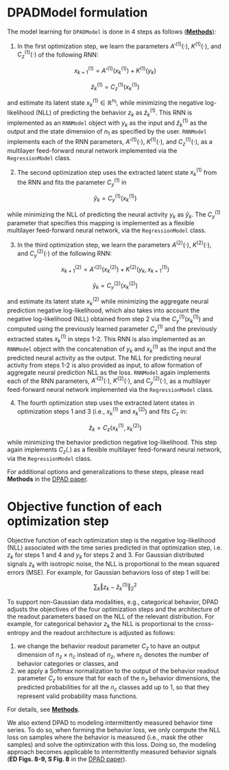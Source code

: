 # DPADModel formulation
The model learning for `DPADModel` is done in 4 steps as follows ([**Methods**](https://doi.org/10.1038/s41593-024-01731-2)): 

1. In the first optimization step, we learn the parameters $A'^{(1)}(\cdot)$, $K^{(1)}(\cdot)$, and $C^{(1)}_z(\cdot)$ of the following RNN:

$$x^{(1)}_{k+1} = A'^{(1)}(x^{(1)}_k) + K^{(1)}( y_k )$$

$$\hat{z}^{(1)}_k = C_z^{(1)}( x^{(1)}_k )$$

and estimate its latent state $x^{(1)}_k\in\mathbb{R}^{n_1}$, while minimizing the negative log-likelihood (NLL) of predicting the behavior $z_k$ as $\hat{z}^{(1)}_k$. This RNN is implemented as an `RNNModel` object with $y_k$ as the input and $\hat{z}^{(1)}_k$ as the output and the state dimension of $n_1$ as specified by the user. `RNNModel` implements each of the RNN parameters, $A'^{(1)}(\cdot)$, $K^{(1)}(\cdot)$, and $C^{(1)}_z(\cdot)$, as a multilayer feed-forward neural network implemented via the `RegressionModel` class. 


2. The second optimization step uses the extracted latent state $x^{(1)}_k$ from the RNN and fits the parameter $C_y^{(1)}$ in

$$\hat{y}_k = C_y^{(1)}( x^{(1)}_k )$$

while minimizing the NLL of predicting the neural activity $y_k$ as $\hat{y}_k$. The $C_y^{(1)}$ parameter that specifies this mapping is implemented as a flexible multilayer feed-forward neural network, via the `RegressionModel` class. 


3. In the third optimization step, we learn the parameters $A^{(2)}(\cdot)$, $K^{(2)}(\cdot)$, and $C^{(2)}_y(\cdot)$ of the following RNN:  

$$x^{(2)}_{k+1} = A'^{(2)}(x^{(2)}_k) + K^{(2)}( y_k, x^{(1)}_{k+1} )$$

$$\hat{y}_k = C_y^{(2)}( x^{(2)}_k )$$

and estimate its latent state $x^{(2)}_k$ while minimizing the aggregate neural prediction negative log-likelihood, which also takes into account the negative log-likelihood (NLL) obtained from step 2 via the $C_y^{(1)}( x^{(1)}_k )$ and computed using the previously learned parameter $C_y^{(1)}$ and the previously extracted states $x_k^{(1)}$ in steps 1-2. This RNN is also implemented as an `RNNModel` object with the concatenation of $y_k$ and $x^{(1)}_k$ as the input and the predicted neural activity as the output. The NLL for predicting neural activity from steps 1-2 is also provided as input, to allow formation of aggregate neural prediction NLL as the loss. `RNNModel` again implements each of the RNN parameters, $A'^{(2)}(\cdot)$, $K^{(2)}(\cdot)$, and $C^{(2)}_y(\cdot)$, as a multilayer feed-forward neural network implemented via the `RegressionModel` class. 


4. The fourth optimization step uses the extracted latent states in optimization steps 1 and 3 (i.e., $x^{(1)}_k$ and $x^{(2)}_k$) and fits $C_z$ in:

$$\hat{z}_k = C_z( x^{(1)}_k, x^{(2)}_k )$$

while minimizing the behavior prediction negative log-likelihood. This step again implements $C_z(.)$ as a flexible multilayer feed-forward neural network, via the `RegressionModel` class.

For additional options and generalizations to these steps, please read **Methods** in the [DPAD paper](https://doi.org/10.1038/s41593-024-01731-2).

# Objective function of each optimization step
Objective function of each optimization step is the negative log-likelihood (NLL) associated with the time series predicted in that optimization step, i.e. $z_k$ for steps 1 and 4 and $y_k$ for steps 2 and 3. 
For Gaussian distributed signals $z_k$ with isotropic noise, the NLL is proportional to the mean squared errors (MSE). For example, for Gaussian behaviors loss of step 1 will be: 

$$\sum_{k}\Vert z_k-\hat{z}^{(1)}_k\Vert_2^2$$

To support non-Gaussian data modalities, e.g., categorical behavior, DPAD adjusts the objectives of the four optimization steps and the architecture of the readout parameters based on the NLL of the relevant distribution. For example, for categorical behavior $z_k$ the NLL is proportional to the cross-entropy and the readout architecture is adjusted as follows: 
1) we change the behavior readout parameter $C_z$ to have an output dimension of $n_z \times n_c$ instead of $n_z$, where $n_c$ denotes the number of behavior categories or classes, and 
2) we apply a Softmax normalization to the output of the behavior readout parameter $C_z$ to ensure that for each of the $n_z$ behavior dimensions, the predicted probabilities for all the $n_c$ classes add up to 1, so that they represent valid probability mass functions. 

For details, see [**Methods**](https://doi.org/10.1038/s41593-024-01731-2).

We also extend DPAD to modeling intermittently measured behavior time series. To do so, when forming the behavior loss, we only compute the NLL loss on samples where the behavior is measured (i.e., mask the other samples) and solve the optimization with this loss. Doing so, the modeling approach becomes applicable to intermittently measured behavior signals (**ED Figs. 8-9, S Fig. 8** in the [DPAD paper](https://doi.org/10.1038/s41593-024-01731-2)).

